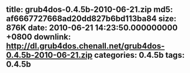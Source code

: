 title: grub4dos-0.4.5b-2010-06-21.zip
md5: af6667727668ad20dd827b6bd113ba84
size: 876K
date: 2010-06-21 14:23:50.000000000 +0800
downlink: http://dl.grub4dos.chenall.net/grub4dos-0.4.5b-2010-06-21.zip
categories: 0.4.5b
tags: 0.4.5b
---


